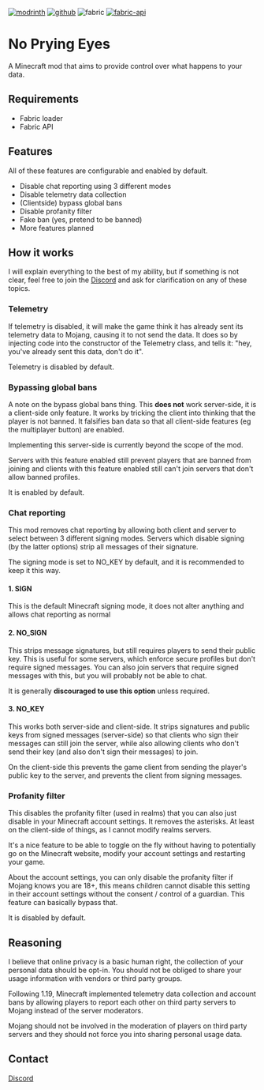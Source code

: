 [![modrinth](https://cdn.jsdelivr.net/npm/@intergrav/devins-badges@3/assets/cozy/available/modrinth_vector.svg)](https://modrinth.com/mod/no-prying-eyes)
[![github](https://cdn.jsdelivr.net/npm/@intergrav/devins-badges@3/assets/cozy/available/github_vector.svg)](https://github.com/Daxanius/NoPryingEyes)
![fabric](https://cdn.jsdelivr.net/npm/@intergrav/devins-badges@3/assets/cozy/supported/fabric_vector.svg)
[![fabric-api](https://cdn.jsdelivr.net/npm/@intergrav/devins-badges@3/assets/cozy/requires/fabric-api_vector.svg)](https://modrinth.com/mod/fabric-api)

# No Prying Eyes
A Minecraft mod that aims to provide control over what happens to your data.

## Requirements
- Fabric loader
- Fabric API

## Features
All of these features are configurable and enabled by default.

- Disable chat reporting using 3 different modes
- Disable telemetry data collection
- (Clientside) bypass global bans
- Disable profanity filter
- Fake ban (yes, pretend to be banned)
- More features planned

## How it works
I will explain everything to the best of my ability, but if something is not clear, feel free to join the [Discord](https://discord.gg/8Mm3g3T5re) and ask for clarification on any of these topics.

### Telemetry
If telemetry is disabled, it will make the game think it has already sent its telemetry data to Mojang, causing it to not send the data. It does so by injecting code into the constructor of the Telemetry class, and tells it: "hey, you've already sent this data, don't do it".

Telemetry is disabled by default.

### Bypassing global bans
A note on the bypass global bans thing. This **does not** work server-side, it is a client-side only feature. It works by tricking the client into thinking that the player is not banned. It falsifies ban data so that all client-side features (eg the multiplayer button) are enabled.

Implementing this server-side is currently beyond the scope of the mod.

Servers with this feature enabled still prevent players that are banned from joining and clients with this feature enabled still can't join servers that don't allow banned profiles.

It is enabled by default.

### Chat reporting
This mod removes chat reporting by allowing both client and server to select between 3 different signing modes. Servers which disable signing (by the latter options) strip all messages of their signature.

The signing mode is set to NO_KEY by default, and it is recommended to keep it this way.

#### 1. SIGN
This is the default Minecraft signing mode, it does not alter anything and allows chat reporting as normal

#### 2.  NO_SIGN
This strips message signatures, but still requires players to send their public key. This is useful for some servers, which enforce secure profiles but don't require signed messages. You can also join servers that require signed messages with this, but you will probably not be able to chat.

It is generally **discouraged to use this option** unless required.

#### 3. NO_KEY
This works both server-side and client-side. It strips signatures and public keys from signed messages (server-side) so that clients who sign their messages can still join the server, while also allowing clients who don't send their key (and also don't sign their messages) to join.

On the client-side this prevents the game client from sending the player's public key to the server, and prevents the client from signing messages.

### Profanity filter
This disables the profanity filter (used in realms) that you can also just disable in your Minecraft account settings. It removes the asterisks. At least on the client-side of things, as I cannot modify realms servers.

It's a nice feature to be able to toggle on the fly without having to potentially go on the Minecraft website, modify your account settings and restarting your game.

About the account settings, you can only disable the profanity filter if Mojang knows you are 18+, this means children cannot disable this setting in their account settings without the consent / control of a guardian. This feature can basically bypass that.

It is disabled by default.

## Reasoning
I believe that online privacy is a basic human right, the collection of your personal data should be opt-in.
You should not be obliged to share your usage information with vendors or third party groups.

Following 1.19, Minecraft implemented telemetry data collection and account bans by allowing players
to report each other on third party servers to Mojang instead of the server moderators.

Mojang should not be involved in the moderation of players on third party servers and they should not force you into
sharing personal usage data.

## Contact

[Discord](https://discord.gg/8Mm3g3T5re)
